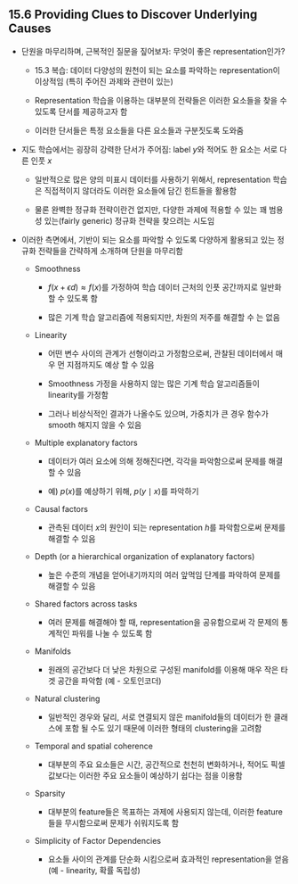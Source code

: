 ## 15.6 Providing Clues to Discover Underlying Causes

- 단원을 마무리하며, 근복적인 질문을 짚어보자: 무엇이 좋은 representation인가?

  - 15.3 복습: 데이터 다양성의 원천이 되는 요소를 파악하는 representation이 이상적임 (특히 주어진 과제와 관련이 있는)

  - Representation 학습을 이용하는 대부분의 전략들은 이러한 요소들을 찾을 수 있도록 단서를 제공하고자 함

  - 이러한 단서들은 특정 요소들을 다른 요소들과 구분짓도록 도와줌



- 지도 학습에서는 굉장히 강력한 단서가 주어짐: label $y$와 적어도 한 요소는 서로 다른 인풋 $x$

  - 일반적으로 많은 양의 미표시 데이터를 사용하기 위해서, representation 학습은 직접적이지 않더라도 이러한 요소들에 담긴 힌트들을 활용함

  - 물론 완벽한 정규화 전략이란건 없지만, 다양한 과제에 적용할 수 있는 꽤 범용성 있는(fairly generic) 정규화 전략을 찾으려는 시도임



- 이러한 측면에서, 기반이 되는 요소를 파악할 수 있도록 다양하게 활용되고 있는 정규화 전략들을 간략하게 소개하며 단원을 마무리함

  - Smoothness
  
    - $f(x+\epsilon d) \approx f(x)$를 가정하여 학습 데이터 근처의 인픗 공간까지로 일반화할 수 있도록 함

    - 많은 기계 학습 알고리즘에 적용되지만, 차원의 저주를 해결할 수 는 없음
    
    
  - Linearity
    
    - 어떤 변수 사이의 관계가 선형이라고 가정함으로써, 관찰된 데이터에서 매우 먼 지점까지도 예상 할 수 있음
    
    - Smoothness 가정을 사용하지 않는 많은 기계 학습 알고리즘들이 linearity를 가정함
    
    - 그러나 비상식적인 결과가 나올수도 있으며, 가중치가 큰 경우 함수가 smooth 해지지 않을 수 있음

    
  - Multiple explanatory factors
  
    - 데이터가 여러 요소에 의해 정해진다면, 각각을 파악함으로써 문제를 해결할 수 있음

    - 예) $p(x)$를 예상하기 위해, $p(y \mid x)$를 파악하기
    
    
  - Causal factors
  
    - 관측된 데이터 $x$의 원인이 되는 representation $h$를 파악함으로써 문제를 해결할 수 있음

    
  - Depth (or a hierarchical organization of explanatory factors)
    
    - 높은 수준의 개념을 얻어내기까지의 여러 앞먹임 단계를 파악하여 문제를 해결할 수 있음
     
    
  - Shared factors across tasks
   
    - 여러 문제를 해결해야 할 때, representation을 공유함으로써 각 문제의 통계적인 파워를 나눌 수 있도록 함
  
    
  - Manifolds
  
    - 원래의 공간보다 더 낮은 차원으로 구성된 manifold를 이용해 매우 작은 타겟 공간을 파악함 (예 - 오토인코더)


  - Natural clustering
   
    - 일반적인 경우와 달리, 서로 연결되지 않은 manifold들의 데이터가 한 클래스에 포함 될 수도 있기 때문에 이러한 형태의 clustering을 고려함
    
    
  - Temporal and spatial coherence
   
    - 대부분의 주요 요소들은 시간, 공간적으로 천천히 변화하거나, 적어도 픽셀 값보다는 이러한 주요 요소들이 예상하기 쉽다는 점을 이용함
    
    
  - Sparsity
  
    - 대부분의 feature들은 목표하는 과제에 사용되지 않는데, 이러한 feature들을 무시함으로써 문제가 쉬워지도록 함
   
    
  - Simplicity of Factor Dependencies
   
    - 요소들 사이의 관계를 단순화 시킴으로써 효과적인 representation을 얻음 (예 - linearity, 확률 독립성)

